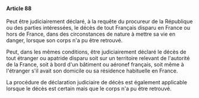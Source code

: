 #### Article 88

Peut être judiciairement déclaré, à la requête du procureur de la République ou des parties intéressées, le décès de tout Français disparu en France ou hors de France, dans des circonstances de nature à mettre sa vie en danger, lorsque son corps n'a pu être retrouvé.

Peut, dans les mêmes conditions, être judiciairement déclaré le décès de tout étranger ou apatride disparu soit sur un territoire relevant de l'autorité de la France, soit à bord d'un bâtiment ou aéronef français, soit même à l'étranger s'il avait son domicile ou sa résidence habituelle en France.

La procédure de déclaration judiciaire de décès est également applicable lorsque le décès est certain mais que le corps n'a pu être retrouvé.

